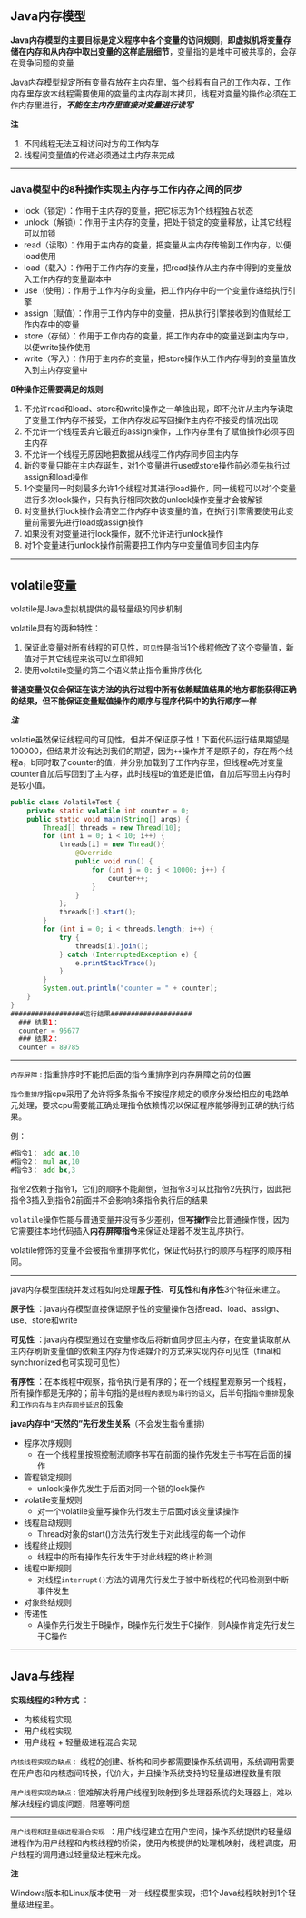 ## Java内存模型

**Java内存模型的主要目标是定义程序中各个变量的访问规则，即虚拟机将变量存储在内存和从内存中取出变量的这样底层细节**，变量指的是堆中可被共享的，会存在竞争问题的变量

Java内存模型规定所有变量存放在主内存里，每个线程有自己的工作内存，工作内存里存放本线程需要使用的变量的主内存副本拷贝，线程对变量的操作必须在工作内存里进行，***不能在主内存里直接对变量进行读写***

**注**

1. 不同线程无法互相访问对方的工作内存
2. 线程间变量值的传递必须通过主内存来完成

----

### Java模型中的8种操作实现主内存与工作内存之间的同步

- lock（锁定）：作用于主内存的变量，把它标志为1个线程独占状态
- unlock（解锁）：作用于主内存的变量，把处于锁定的变量释放，让其它线程可以加锁
- read（读取）：作用于主内存的变量，把变量从主内存传输到工作内存，以便load使用
- load（载入）：作用于工作内存的变量，把read操作从主内存中得到的变量放入工作内存的变量副本中
- use（使用）：作用于工作内存的变量，把工作内存中的一个变量传递给执行引擎
- assign（赋值）：作用于工作内存中的变量，把从执行引擎接收到的值赋给工作内存中的变量
- store（存储）：作用于工作内存的变量，把工作内存中的变量送到主内存中，以便write操作使用
- write（写入）：作用于主内存的变量，把store操作从工作内存得到的变量值放入到主内存变量中



**8种操作还需要满足的规则**

1. 不允许read和load、store和write操作之一单独出现，即不允许从主内存读取了变量工作内存不接受，工作内存发起写回操作主内存不接受的情况出现
2. 不允许一个线程丢弃它最近的assign操作，工作内存里有了赋值操作必须写回主内存
3. 不允许一个线程无原因地把数据从线程工作内存同步回主内存
4. 新的变量只能在主内存诞生，对1个变量进行use或store操作前必须先执行过assign和load操作
5. 1个变量同一时刻最多允许1个线程对其进行load操作，同一线程可以对1个变量进行多次lock操作，只有执行相同次数的unlock操作变量才会被解锁
6. 对变量执行lock操作会清空工作内存中该变量的值，在执行引擎需要使用此变量前需要先进行load或assign操作
7. 如果没有对变量进行lock操作，就不允许进行unlock操作
8. 对1个变量进行unlock操作前需要把工作内存中变量值同步回主内存



------

## volatile变量

volatile是Java虚拟机提供的最轻量级的同步机制

volatile具有的两种特性：

1. 保证此变量对所有线程的可见性，`可见性`是指当1个线程修改了这个变量值，新值对于其它线程来说可以立即得知
2. 使用volatile变量的第二个语义禁止指令重排序优化

**普通变量仅仅会保证在该方法的执行过程中所有依赖赋值结果的地方都能获得正确的结果，但不能保证变量赋值操作的顺序与程序代码中的执行顺序一样**



***注***

volatie虽然保证线程间的可见性，但并不保证原子性！下面代码运行结果期望是100000，但结果并没有达到我们的期望，因为`++`操作并不是原子的，存在两个线程a，b同时取了counter的值，并分别加载到了工作内存里，但线程a先对变量counter自加后写回到了主内存，此时线程b的值还是旧值，自加后写回主内存时是较小值。

```java
public class VolatileTest {
    private static volatile int counter = 0;
    public static void main(String[] args) {
        Thread[] threads = new Thread[10];
        for (int i = 0; i < 10; i++) {
            threads[i] = new Thread(){
                @Override
                public void run() {
                    for (int j = 0; j < 10000; j++) {
                        counter++;
                    }
                }
            };
            threads[i].start();
        }
        for (int i = 0; i < threads.length; i++) {
            try {
                threads[i].join();
            } catch (InterruptedException e) {
                e.printStackTrace();
            }
        }
        System.out.println("counter = " + counter);
    }
}
##################运行结果####################
  ### 结果1：
  counter = 95677
  ### 结果2：
  counter = 89785
```



---

``内存屏障：``指重排序时不能把后面的指令重排序到内存屏障之前的位置

``指令重排序``指cpu采用了允许将多条指令不按程序规定的顺序分发给相应的电路单元处理，要求cpu需要能正确处理指令依赖情况以保证程序能够得到正确的执行结果。

例：

```asm
#指令1： add ax,10
#指令2： mul ax,10
#指令3： add bx,3
```

指令2依赖于指令1，它们的顺序不能颠倒，但指令3可以比指令2先执行，因此把指令3插入到指令2前面并不会影响3条指令执行后的结果



``volatile``操作性能与普通变量并没有多少差别，但**写操作**会比普通操作慢，因为它需要往本地代码插入**内存屏障指令**来保证处理器不发生乱序执行。

volatile修饰的变量不会被指令重排序优化，保证代码执行的顺序与程序的顺序相同。

-----

java内存模型围绕并发过程如何处理**原子性**、**可见性**和**有序性**3个特征来建立。

**原子性** ：java内存模型直接保证原子性的变量操作包括read、load、assign、use、store和write

**可见性** ：java内存模型通过在变量修改后将新值同步回主内存，在变量读取前从主内存刷新变量值的依赖主内存为传递媒介的方式来实现内存可见性（final和synchronized也可实现可见性）

**有序性** ：在本线程中观察，指令执行是有序的；在一个线程里观察另一个线程，所有操作都是无序的；前半句指的是`线程内表现为串行的语义`，后半句指`指令重排`现象和`工作内存与主内存同步延迟`的现象



**java内存中“天然的”先行发生关系**（不会发生指令重排）

+ 程序次序规则
  + 在一个线程里按照控制流顺序书写在前面的操作先发生于书写在后面的操作
+ 管程锁定规则
  + unlock操作先发生于后面对同一个锁的lock操作
+ volatile变量规则
  + 对一个volatile变量写操作先行发生于后面对该变量读操作
+ 线程启动规则
  + Thread对象的start()方法先行发生于对此线程的每一个动作
+ 线程终止规则
  + 线程中的所有操作先行发生于对此线程的终止检测
+ 线程中断规则
  + 对线程`interrupt()`方法的调用先行发生于被中断线程的代码检测到中断事件发生
+ 对象终结规则
+ 传递性
  + A操作先行发生于B操作，B操作先行发生于C操作，则A操作肯定先行发生于C操作

-----

## Java与线程

**实现线程的3种方式** ：

- 内核线程实现
- 用户线程实现
- 用户线程 + 轻量级进程混合实现

`内核线程实现的缺点：` 线程的创建、析构和同步都需要操作系统调用，系统调用需要在用户态和内核态间转换，代价大，并且操作系统支持的轻量级进程数量有限



`用户线程实现的缺点：`很难解决将用户线程到映射到多处理器系统的处理器上，难以解决线程的调度问题，阻塞等问题

----

`用户线程和轻量级进程混合实现 `：用户线程建立在用户空间，操作系统提供的轻量级进程作为用户线程和内核线程的桥梁，使用内核提供的处理机映射，线程调度，用户线程的调用通过轻量级进程来完成。

**注**

Windows版本和Linux版本使用一对一线程模型实现，把1个Java线程映射到1个轻量级进程里。





